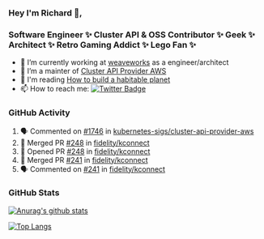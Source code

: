### Hey I'm Richard 👋, 

<h3 align="left">Software Engineer ✨ Cluster API & OSS Contributor ✨ Geek ✨ Architect ✨ Retro Gaming Addict ✨ Lego Fan ✨</h3>

- 🔭 I’m currently working at [weaveworks](https://github.com/weaveworks) as a engineer/architect
- 👯 I’m a mainter of [Cluster API Provider AWS](https://github.com/kubernetes-sigs/cluster-api-provider-aws)
- 💬 I'm reading [How to build a habitable planet](https://www.amazon.co.uk/How-Build-Habitable-Planet-Humankind/dp/0691140065)
- 📫 How to reach me: [![Twitter Badge](https://img.shields.io/badge/-@fruit_case-00acee?style=flat&logo=Twitter&logoColor=white)](https://twitter.com/intent/follow?screen_name=fruit_case "Follow on Twitter")

### GitHub Activity 

<!--START_SECTION:activity-->
1. 🗣 Commented on [#1746](https://github.com/kubernetes-sigs/cluster-api-provider-aws/issues/1746) in [kubernetes-sigs/cluster-api-provider-aws](https://github.com/kubernetes-sigs/cluster-api-provider-aws)
2. 🎉 Merged PR [#248](https://github.com/fidelity/kconnect/pull/248) in [fidelity/kconnect](https://github.com/fidelity/kconnect)
3. 💪 Opened PR [#248](https://github.com/fidelity/kconnect/pull/248) in [fidelity/kconnect](https://github.com/fidelity/kconnect)
4. 🎉 Merged PR [#241](https://github.com/fidelity/kconnect/pull/241) in [fidelity/kconnect](https://github.com/fidelity/kconnect)
5. 🗣 Commented on [#241](https://github.com/fidelity/kconnect/issues/241) in [fidelity/kconnect](https://github.com/fidelity/kconnect)
<!--END_SECTION:activity-->

### GitHub Stats

[![Anurag's github stats](https://github-readme-stats.vercel.app/api?username=richardcase&count_private=true&show_icons=true)](https://github.com/anuraghazra/github-readme-stats)

[![Top Langs](https://github-readme-stats.vercel.app/api/top-langs/?username=richardcase&hide=html&layout=compact)](https://github.com/anuraghazra/github-readme-stats)
